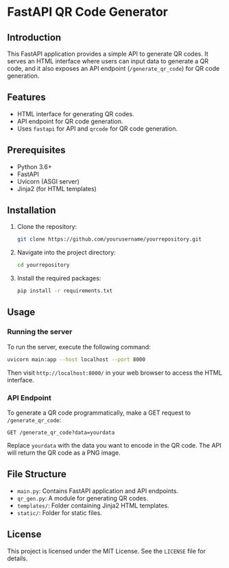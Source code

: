 # FastAPI QR Code Generator

## Introduction

This FastAPI application provides a simple API to generate QR codes. It serves an HTML interface where users can input data to generate a QR code, and it also exposes an API endpoint (`/generate_qr_code`) for QR code generation.

## Features

- HTML interface for generating QR codes.
- API endpoint for QR code generation.
- Uses `fastapi` for API and `qrcode` for QR code generation.
  
## Prerequisites

- Python 3.6+
- FastAPI
- Uvicorn (ASGI server)
- Jinja2 (for HTML templates)

## Installation

1. Clone the repository:
    ```bash
    git clone https://github.com/yourusername/yourrepository.git
    ```

2. Navigate into the project directory:
    ```bash
    cd yourrepository
    ```

3. Install the required packages:
    ```bash
    pip install -r requirements.txt
    ```

## Usage

### Running the server

To run the server, execute the following command:

```bash
uvicorn main:app --host localhost --port 8000
```

Then visit `http://localhost:8000/` in your web browser to access the HTML interface.

### API Endpoint

To generate a QR code programmatically, make a GET request to `/generate_qr_code`:

```
GET /generate_qr_code?data=yourdata
```

Replace `yourdata` with the data you want to encode in the QR code. The API will return the QR code as a PNG image.

## File Structure

- `main.py`: Contains FastAPI application and API endpoints.
- `qr_gen.py`: A module for generating QR codes.
- `templates/`: Folder containing Jinja2 HTML templates.
- `static/`: Folder for static files.

## License

This project is licensed under the MIT License. See the `LICENSE` file for details.
